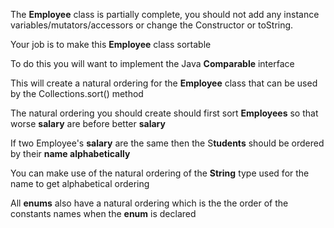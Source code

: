  

The **Employee** class is partially complete,  you should not add any instance variables/mutators/accessors or change the Constructor or toString.

Your job is to make this **Employee** class sortable

To do this you will want to implement the Java **Comparable** interface

This will create a natural ordering for the **Employee** class that can be used by the Collections.sort() method

The natural ordering you should create should first sort **Employees** so that worse **salary** are before better **salary**

If two Employee's **salary** are the same then the S**tudents** should be ordered by their **name alphabetically**

You can make use of the natural ordering of the **String** type used for the name to get alphabetical ordering

All **enums** also have a natural ordering which is the the order of the constants names when the **enum** is declared